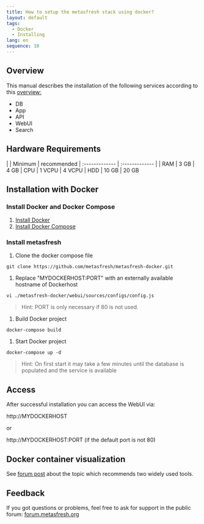 ```yaml
---
title: How to setup the metasfresh stack using docker?
layout: default
tags:
  - Docker
  - Installing
lang: en
sequence: 10
---
```


## Overview

This manual describes the installation of the following services according to this [overview:](howto_collection\EN\metasfresh_architecture.md)
* DB
* App
* API
* WebUI
* Search


## Hardware Requirements

|     | Minimum      | recommended
| :------------- | :------------- |
| RAM | 3 GB       | 4 GB
| CPU | 1 VCPU | 4 VCPU
| HDD | 10 GB | 20 GB


## Installation with Docker

### Install Docker and Docker Compose
1. [Install Docker](https://docs.docker.com/engine/installation/linux/ubuntu/)
1. [Install Docker Compose](https://docs.docker.com/compose/install/)


### Install metasfresh

1. Clone the docker compose file  

 `git clone https://github.com/metasfresh/metasfresh-docker.git`

1. Replace "MYDOCKERHOST:PORT" with an externally available hostname of Dockerhost

 `vi ./metasfresh-docker/webui/sources/configs/config.js`

 > Hint: PORT is only necessary if 80 is not used.

1. Build Docker project

 `docker-compose build`

1. Start Docker project

 `docker-compose up -d`

 > Hint: On first start it may take a few minutes until the database is populated and the service is available


## Access

After successful installation you can access the WebUI via:

http://MYDOCKERHOST

or

http://MYDOCKERHOST:PORT (if the default port is not 80)


## Docker container visualization

See [forum post](https://forum.metasfresh.org/t/docker-gui-recommendation) about the topic which recommends two widely used tools.

## Feedback

If you got questions or problems, feel free to ask for support in the public forum: [forum.metasfresh.org](http://forum.metasfresh.org)
